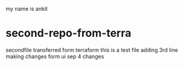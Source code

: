 my name is ankit 
# second-repo-from-terra
secondfile transferred form terraform
this is a test file
adding 3rd line
making changes form ui
sep 4 changes
